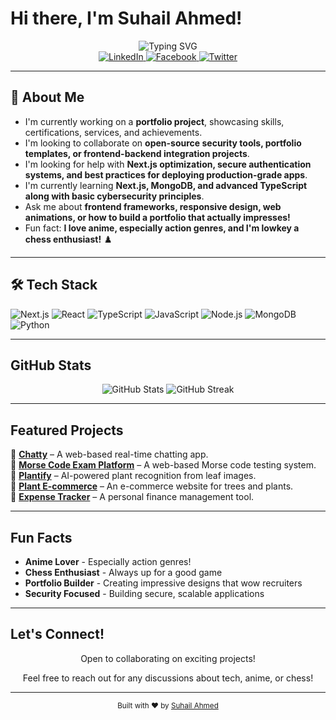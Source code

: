# Hi there, I'm Suhail Ahmed! 

<div align="center">
  <img src="https://readme-typing-svg.herokuapp.com?font=Fira+Code&size=30&duration=3000&pause=1000&color=E94560&center=true&vCenter=true&width=600&lines=Full-Stack+Developer;Open+Source+Contributor;Chess+Enthusiast+%E2%99%9F%EF%B8%8F;Anime+Lover+%F0%9F%8D%9C" alt="Typing SVG" />
</div>

<div align="center">
  <a href="https://linkedin.com/in/suhailahmed-toha-92b1a0314">
    <img src="https://img.shields.io/badge/LinkedIn-0077B5?style=for-the-badge&logo=linkedin&logoColor=white" alt="LinkedIn" />
  </a>
  <a href="https://facebook.com/suhailahmed.toha.3">
    <img src="https://img.shields.io/badge/Facebook-1877F2?style=for-the-badge&logo=facebook&logoColor=white" alt="Facebook" />
  </a>
  <a href="https://twitter.com/suhail_ahmedx">
    <img src="https://img.shields.io/badge/Twitter-1DA1F2?style=for-the-badge&logo=twitter&logoColor=white" alt="Twitter" />
  </a>
</div>

---

## 🚀 About Me

- I'm currently working on a **portfolio project**, showcasing skills, certifications, services, and achievements.
- I'm looking to collaborate on **open-source security tools, portfolio templates, or frontend-backend integration projects**.
- I'm looking for help with **Next.js optimization, secure authentication systems, and best practices for deploying production-grade apps**.
- I'm currently learning **Next.js, MongoDB, and advanced TypeScript along with basic cybersecurity principles**.
- Ask me about **frontend frameworks, responsive design, web animations, or how to build a portfolio that actually impresses!**
- Fun fact: **I love anime, especially action genres, and I'm lowkey a chess enthusiast!** ♟️

---

## 🛠️ Tech Stack

![Next.js](https://img.shields.io/badge/Next.js-000000?style=for-the-badge&logo=nextdotjs&logoColor=white)
![React](https://img.shields.io/badge/React-20232A?style=for-the-badge&logo=react&logoColor=61DAFB)
![TypeScript](https://img.shields.io/badge/TypeScript-007ACC?style=for-the-badge&logo=typescript&logoColor=white)
![JavaScript](https://img.shields.io/badge/JavaScript-F7DF1E?style=for-the-badge&logo=javascript&logoColor=black)
![Node.js](https://img.shields.io/badge/Node.js-43853D?style=for-the-badge&logo=node.js&logoColor=white)
![MongoDB](https://img.shields.io/badge/MongoDB-4EA94B?style=for-the-badge&logo=mongodb&logoColor=white)
![Python](https://img.shields.io/badge/Python-3776AB?style=for-the-badge&logo=python&logoColor=white)

---

## GitHub Stats

<div align="center">
  <img src="https://github-readme-stats.vercel.app/api?username=SarcasticSphinx&show_icons=true&theme=radical&hide_border=true" alt="GitHub Stats" />
  <img src="https://github-readme-streak-stats.herokuapp.com/?user=SarcasticSphinx&theme=radical&hide_border=true" alt="GitHub Streak" />
</div>

---

## Featured Projects

🔹 [**Chatty**](https://github.com/SarcasticSphinx/Chatty) – A web-based real-time chatting app.  
🔹 [**Morse Code Exam Platform**](https://github.com/SarcasticSphinx/MorseCode) – A web-based Morse code testing system.  
🔹 [**Plantify**](https://github.com/SarcasticSphinx/Plantify) – AI-powered plant recognition from leaf images.  
🔹 [**Plant E-commerce**](https://github.com/SarcasticSphinx/Plantify) – An e-commerce website for trees and plants.  
🔹 [**Expense Tracker**](https://github.com/SarcasticSphinx/ExpenseTracker) – A personal finance management tool.

---

## Fun Facts

- **Anime Lover** - Especially action genres!
- **Chess Enthusiast** - Always up for a good game
- **Portfolio Builder** - Creating impressive designs that wow recruiters
- **Security Focused** - Building secure, scalable applications

---

## Let's Connect!

<div align="center">
  <p>Open to collaborating on exciting projects!</p>
  <p>Feel free to reach out for any discussions about tech, anime, or chess!</p>
</div>

---

<div align="center">
  <sub>Built with ❤️ by <a href="https://github.com/SarcasticSphinx">Suhail Ahmed</a></sub>
</div>
